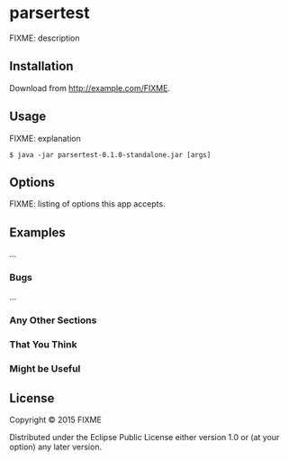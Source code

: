 # parsertest

FIXME: description

## Installation

Download from http://example.com/FIXME.

## Usage

FIXME: explanation

    $ java -jar parsertest-0.1.0-standalone.jar [args]

## Options

FIXME: listing of options this app accepts.

## Examples

...

### Bugs

...

### Any Other Sections
### That You Think
### Might be Useful

## License

Copyright © 2015 FIXME

Distributed under the Eclipse Public License either version 1.0 or (at
your option) any later version.
